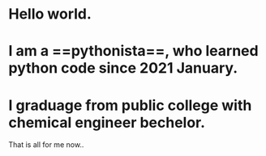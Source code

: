 # Hello world.
# I am a ==pythonista==, who learned python code since 2021 January.
# I graduage from public college with chemical engineer bechelor.
That is all for me now..
